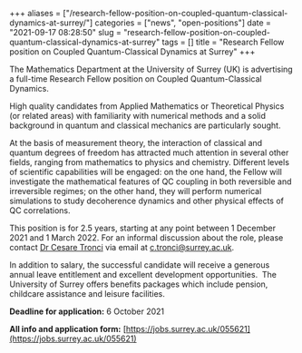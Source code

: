 +++
aliases = ["/research-fellow-position-on-coupled-quantum-classical-dynamics-at-surrey/"]
categories = ["news", "open-positions"]
date = "2021-09-17 08:28:50"
slug = "research-fellow-position-on-coupled-quantum-classical-dynamics-at-surrey"
tags = []
title = "Research Fellow position on Coupled Quantum-Classical Dynamics at Surrey"
+++

The Mathematics Department at the University of Surrey (UK) is
advertising a full-time Research Fellow position on Coupled
Quantum-Classical Dynamics.

High quality candidates from Applied Mathematics or Theoretical Physics
(or related areas) with familiarity with numerical methods and a solid
background in quantum and classical mechanics are particularly sought.

At the basis of measurement theory, the interaction of classical and
quantum degrees of freedom has attracted much attention in several other
fields, ranging from mathematics to physics and chemistry. Different
levels of scientific capabilities will be engaged: on the one hand, the
Fellow will investigate the mathematical features of QC coupling in both
reversible and irreversible regimes; on the other hand, they will
perform numerical simulations to study decoherence dynamics and other
physical effects of QC correlations.

This position is for 2.5 years, starting at any point between 1 December
2021 and 1 March 2022. For an informal discussion about the role, please
contact [Dr Cesare
Tronci](https://www.surrey.ac.uk/people/cesare-tronci) via email at
[c.tronci@surrey.ac.uk](c.tronci@surrey.ac.uk).

In addition to salary, the successful candidate will receive a generous
annual leave entitlement and excellent development opportunities.  The
University of Surrey offers benefits packages which include pension,
childcare assistance and leisure facilities.

**Deadline for application:** 6 October 2021

**All info and application form:** [https://jobs.surrey.ac.uk/055621](https://jobs.surrey.ac.uk/055621)
